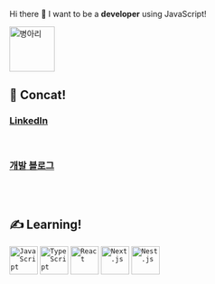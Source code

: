 
  Hi there 👋  I want to be a <b>developer</b> using JavaScript!
<br/>

   <img width="80" src="https://noticon-static.tammolo.com/dgggcrkxq/image/upload/v1573198836/noticon/uydcemefupin4kvi5pii.gif" alt="병아리" title="병아리"/>
   
  <br/>
  <h2>📨 Concat!</h2>
  
### [LinkedIn](https://www.linkedin.com/in/%ED%95%98%EB%AF%BC-%EB%B0%95-0aba16285/)

<br/>

### [개발 블로그](https://mintmin-dev-world.vercel.app/)
  
  <br/><br/>

  <h2>✍️ Learning!</h2>
  <div>
    <code><img width="50" src="https://user-images.githubusercontent.com/25181517/117447155-6a868a00-af3d-11eb-9cfe-245df15c9f3f.png" alt="JavaScript" title="JavaScript"/></code>
	<code><img width="50" src="https://user-images.githubusercontent.com/25181517/183890598-19a0ac2d-e88a-4005-a8df-1ee36782fde1.png" alt="TypeScript" title="TypeScript"/></code>
 	  <code><img width="50" src="https://user-images.githubusercontent.com/25181517/183897015-94a058a6-b86e-4e42-a37f-bf92061753e5.png" alt="React" title="React"/></code>
    <code><img width="50" src="https://github.com/marwin1991/profile-technology-icons/assets/136815194/5f8c622c-c217-4649-b0a9-7e0ee24bd704" alt="Next.js" title="Next.js"/></code>
    <code><img width="50" src="https://noticon-static.tammolo.com/dgggcrkxq/image/upload/v1600658982/noticon/hk60kbfbqnedpguy0gbb.png" alt="Nest.js" title="Nest.js"/></code>
  </div>
  
<!--

**mintmin0320/mintmin0320** is a ✨ _special_ ✨ repository because its `README.md` (this file) appears on your GitHub profile.


Here are some ideas to get you started:

- 🔭 I’m currently working on ...
- 🌱 I’m currently learning ...
- 👯 I’m looking to collaborate on ...
- 🤔 I’m looking for help with ...
- 💬 Ask me about ...
- 📫 How to reach me: ...
- 😄 Pronouns: ...
- ⚡ Fun fact: ...
-->
